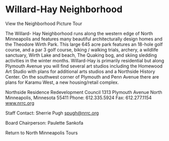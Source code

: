 # Willard-Hay Neighborhood

View the Neighborhood Picture Tour

The Willard- Hay Neighborhood runs along the western edge of North Minneapolis and features many beautiful architecturally design homes and the Theodore Wirth Park. This large 645 acre park features an 18-hole golf course, and a par 3 golf course, biking / walking trials, archery, a wildlife sanctuary, Wirth Lake and beach, The Quaking bog, and skiing sledding activities in the winter months. Willard-Hay is primarily residential but along Plymouth Avenue you will find several art studios including the Homewood Art Studio with plans for additional arts studios and a Northside History Center. On the southwest corner of Plymouth and Penn Avenue there are plans for Karamu West, a new housing/retail complex.

Northside Residence Redevelopment Council
1313 Plymouth Avenue North 
Minneapolis, Minnesota 55411 
Phone: 612.335.5924
Fax: 612.277.1154
www.nrrc.org

Staff Contact: Sherrie Pugh
spugh@nrrc.org

Board Chairperson: Paulette Sankofa

Return to North Minneapolis Tours